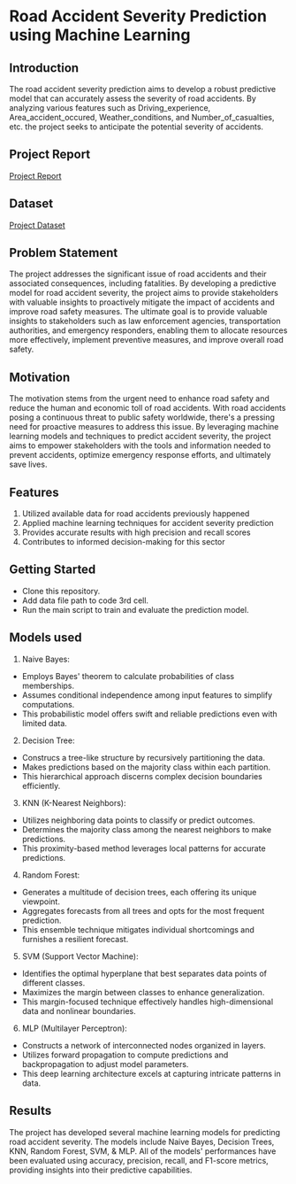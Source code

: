 # Road Accident Severity Prediction using Machine Learning 
## Introduction
The road accident severity prediction aims to develop a robust predictive model that can accurately assess the severity of road accidents. By analyzing various features such as Driving_experience, Area_accident_occured, Weather_conditions, and Number_of_casualties, etc. the project seeks to anticipate the potential severity of accidents.
## Project Report
[Project Report](https://github.com/Ifroza/Machine-Learning_Road-Accident-Severity-Prediction/blob/main/CSE422_Project%20Report.pdf)
## Dataset 
[Project Dataset](https://github.com/Ifroza/Machine-Learning_Road-Accident-Severity-Prediction/blob/main/422_dataset.zip)
## Problem Statement
The project addresses the significant issue of road accidents and their associated consequences, including fatalities. By developing a predictive model for road accident severity, the project aims to provide stakeholders with valuable insights to proactively mitigate the impact of accidents and improve road safety measures. The ultimate goal is to provide valuable insights to stakeholders such as law enforcement agencies, transportation authorities, and emergency responders, enabling them to allocate resources more effectively, implement preventive measures, and improve overall road safety.
## Motivation
The motivation stems from the urgent need to enhance road safety and reduce the human and economic toll of road accidents. With road accidents posing a continuous threat to public safety worldwide, there's a pressing need for proactive measures to address this issue. By leveraging machine learning models and techniques to predict accident severity, the project aims to empower stakeholders with the tools and information needed to prevent accidents, optimize emergency response efforts, and ultimately save lives.
## Features
1) Utilized available data for road accidents previously happened
2) Applied machine learning techniques for accident severity prediction
3) Provides accurate results with high precision and recall scores
4) Contributes to informed decision-making for this sector
## Getting Started
* Clone this repository.
* Add data file path to code 3rd cell.
* Run the main script to train and evaluate the prediction model.
## Models used
1)  Naive Bayes:
* Employs Bayes' theorem to calculate probabilities of class memberships.
* Assumes conditional independence among input features to simplify computations.
* This probabilistic model offers swift and reliable predictions even with limited data.

2) Decision Tree:
* Construcs a tree-like structure by recursively partitioning the data.
* Makes predictions based on the majority class within each partition.
* This hierarchical approach discerns complex decision boundaries efficiently.

3) KNN (K-Nearest Neighbors):
* Utilizes neighboring data points to classify or predict outcomes.
* Determines the majority class among the nearest neighbors to make predictions.
* This proximity-based method leverages local patterns for accurate predictions.

4) Random Forest:
* Generates a multitude of decision trees, each offering its unique viewpoint.
* Aggregates forecasts from all trees and opts for the most frequent prediction.
* This ensemble technique mitigates individual shortcomings and furnishes a resilient forecast.

5) SVM (Support Vector Machine):
* Identifies the optimal hyperplane that best separates data points of different classes.
* Maximizes the margin between classes to enhance generalization.
* This margin-focused technique effectively handles high-dimensional data and nonlinear boundaries.

6) MLP (Multilayer Perceptron):
* Constructs a network of interconnected nodes organized in layers.
* Utilizes forward propagation to compute predictions and backpropagation to adjust model parameters.
* This deep learning architecture excels at capturing intricate patterns in data.
## Results
The project has developed several machine learning models for predicting road accident severity. The models include Naive Bayes, Decision Trees, KNN, Random Forest, SVM, & MLP. All of the models' performances have been evaluated using accuracy, precision, recall, and F1-score metrics, providing insights into their predictive capabilities.

